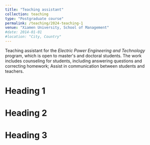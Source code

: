 ```yaml
---
title: "Teaching assistant"
collection: teaching
type: "Postgraduate course"
permalink: /teaching/2024-teaching-1
venue: "Xiamen University, School of Management"
#date: 2014-01-01
#location: "City, Country"
---
```


Teaching assistant for the *Electric Power Engineering and Technology* program, which is open to master's and doctoral students. The work includes counseling for students, including answering questions and correcting homework; Assist in communication between students and teachers.

Heading 1
======

Heading 2
======

Heading 3
======